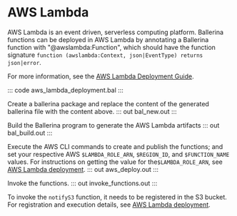 # AWS Lambda

AWS Lambda is an event driven, serverless computing platform. Ballerina functions can be deployed in AWS Lambda by annotating a Ballerina function with "@awslambda:Function", which should have the function signature `function (awslambda:Context, json|EventType) returns json|error`.

For more information, see the [AWS Lambda Deployment Guide](/learn/run-in-the-cloud/function-as-a-service/aws-lambda/).

::: code aws_lambda_deployment.bal :::

Create a ballerina package and replace the content of the generated ballerina file with the content above.
::: out bal_new.out :::

Build the Ballerina program to generate the AWS Lambda artifacts
::: out bal_build.out :::

Execute the AWS CLI commands to create and publish the functions; and set your respective AWS `$LAMBDA_ROLE_ARN`, `$REGION_ID`, and `$FUNCTION_NAME` values. 
For instructions on getting the value for the`$LAMBDA_ROLE_ARN`, see [AWS Lambda deployment](/learn/run-in-the-cloud/function-as-a-service/aws-lambda/).
::: out aws_deploy.out :::

Invoke the functions.
::: out invoke_functions.out :::

To invoke the `notifyS3` function, it needs to be registered in the S3 bucket.
For registration and execution details, see [AWS Lambda deployment](/learn/run-in-the-cloud/function-as-a-service/aws-lambda/).
